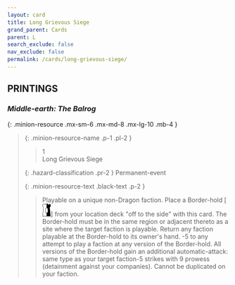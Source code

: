 ```yaml
---
layout: card
title: Long Grievous Siege
grand_parent: Cards
parent: L
search_exclude: false
nav_exclude: false
permalink: /cards/long-grievous-siege/
---
```


## PRINTINGS


### _Middle-earth: The Balrog_

{: .minion-resource .mx-sm-6 .mx-md-8 .mx-lg-10 .mb-4 }
> {: .minion-resource-name .p-1 .pl-2 }
> > <div class="hazard-mp">1</div>
> > <div class="card-name">Long Grievous Siege</div>
>
> {: .hazard-classification .pr-2 }
> Permanent-event
>
> {: .minion-resource-text .black-text .p-2 }
> > Playable on a unique non-Dragon faction. Place a Border-hold \[![](/assets/images/border-hold.svg)] from your location deck "off to the side" with this card. The Border-hold must be in the same region or adjacent thereto as a site where the target faction is playable. Return any faction playable at the Border-hold to its owner's hand. -5 to any attempt to play a faction at any version of the Border-hold. All versions of the Border-hold gain an additional automatic-attack: same type as your target faction-5 strikes with 9 prowess (detainment against your companies). Cannot be duplicated on your faction. 
> 
